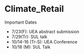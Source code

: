 # Climate_Retail

Important Dates

- 7/23(F): UEA abstract submission
- 7/29(Tr): SUL talk
- 10/14-16 (Tr-S): UEA Conference
- 10/18 (M): SUL Talk
